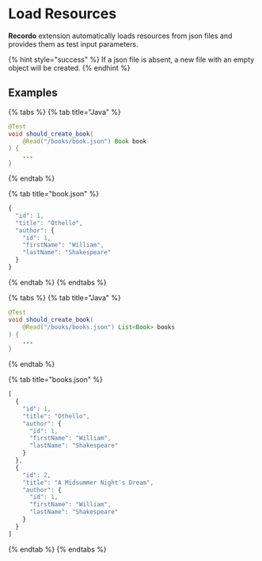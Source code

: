 # Load Resources

**Recordo** extension automatically loads resources from json files and provides them as test input parameters.

{% hint style="success" %}
If a json file is absent, a new file with an empty object will be created.
{% endhint %}

## Examples

{% tabs %}
{% tab title="Java" %}
```java
@Test
void should_create_book(
    @Read("/books/book.json") Book book
) {
    ...
}
```
{% endtab %}

{% tab title="book.json" %}
```javascript
{
  "id": 1,
  "title": "Othello",
  "author": {
    "id": 1,
    "firstName": "William",
    "lastName": "Shakespeare"
  }
}
```
{% endtab %}
{% endtabs %}

{% tabs %}
{% tab title="Java" %}
```java
@Test
void should_create_book(
    @Read("/books/books.json") List<Book> books
) {
    ...
}
```
{% endtab %}

{% tab title="books.json" %}
```javascript
[
  {
    "id": 1,
    "title": "Othello",
    "author": {
      "id": 1,
      "firstName": "William",
      "lastName": "Shakespeare"
    }
  },
  {
    "id": 2,
    "title": "A Midsummer Night's Dream",
    "author": {
      "id": 1,
      "firstName": "William",
      "lastName": "Shakespeare"
    }
  }
]
```
{% endtab %}
{% endtabs %}

